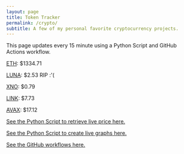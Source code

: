```yaml
---
layout: page
title: Token Tracker
permalink: /crypto/
subtitle: A few of my personal favorite cryptocurrency projects.
---
```


 This page updates every 15 minute using a Python Script and GitHub Actions workflow.


<!--BEGINCRYPTOINPUT-->
[ETH](https://smfxfc.github.io/crypto/eth.html): $1334.71

[LUNA](https://smfxfc.github.io/crypto/luna.html): $2.53 RIP :'(

[XNO](https://smfxfc.github.io/crypto/xno.html): $0.79

[LINK](https://smfxfc.github.io/crypto/link.html): $7.73

[AVAX](https://smfxfc.github.io/crypto/avax.html): $17.12

<!--ENDCRYPTOINPUT-->
 
 
[See the Python Script to retrieve live price here.](https://github.com/smfxfc/smfxfc.github.io/blob/master/src/get_cryptos.py)

[See the Python Script to create live graphs here.](https://github.com/smfxfc/smfxfc.github.io/blob/master/src/graph_crypto.py)

[See the GitHub workflows here.](https://github.com/smfxfc/smfxfc.github.io/blob/master/.github/workflows/)
